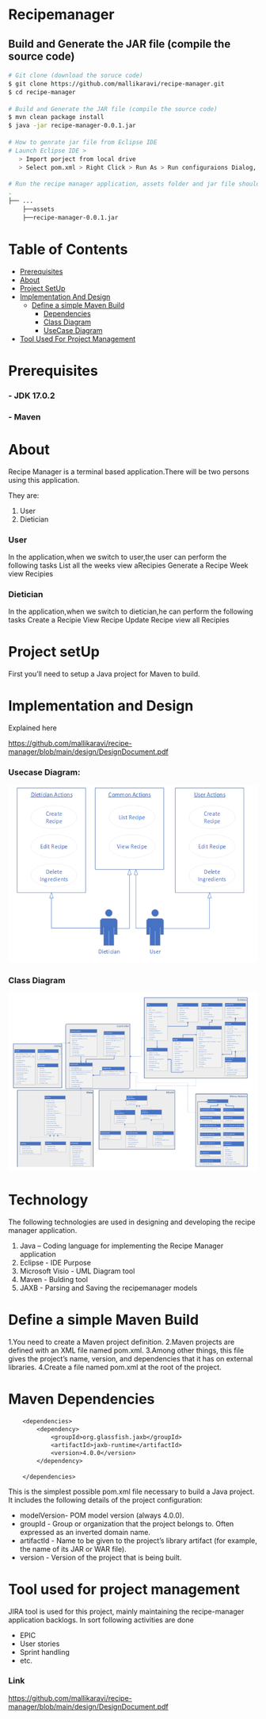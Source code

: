 
# Recipemanager

## Build and Generate the JAR file (compile the source code)
```bash
# Git clone (download the soruce code)
$ git clone https://github.com/mallikaravi/recipe-manager.git
$ cd recipe-manager

# Build and Generate the JAR file (compile the source code)
$ mvn clean package install 
$ java -jar recipe-manager-0.0.1.jar  

# How to genrate jar file from Eclipse IDE
# Launch Eclipse IDE >
   > Import porject from local drive
   > Select pom.xml > Right Click > Run As > Run configuraions Dialog, Enter "clean package install" in Goals text box

# Run the recipe manager application, assets folder and jar file should be in same path.
.
├── ...
    ├──assets
    ├──recipe-manager-0.0.1.jar
```
# Table of Contents
<!--ts-->
   * [Prerequisites](#prerequisites)
   * [About](#about)
   * [Project SetUp](#project-setup)
   * [Implementation And Design](#implementation-and-design)
      * [Define a simple Maven Build](#define-a-simple-maven-build)
        * [Dependencies](#dependencies)
        * [Class Diagram](#class-diagram)
        * [UseCase Diagram](#usecase-diagram)
   *  [Tool Used For Project Management](#tool-used-for-project-management)

        
<!--te-->


Prerequisites
============
### - JDK 17.0.2
### - Maven


About
============
Recipe Manager is a terminal based application.There will be two persons using this application.

They are:

1. User
2. Dietician

  ### User
  In the application,when we switch to user,the user can perform the following tasks
    List all the weeks
    view aRecipies
    Generate a Recipe Week
    view Recipies
    
   ### Dietician   
   In the application,when we switch to dietician,he can perform the following tasks
     Create a Recipie
     View Recipe
     Update Recipe
    view all Recipies
  

Project setUp
============
First you’ll need to setup a Java project for Maven to build. 

Implementation and Design
============
Explained here 

https://github.com/mallikaravi/recipe-manager/blob/main/design/DesignDocument.pdf

### Usecase Diagram: 

![](design/UseCaseDiagram.png)

### Class Diagram 

![](design/ClassDiagram.png)

Technology
============
The following technologies are used in designing and developing the recipe manager application.

1. Java – Coding language for implementing the Recipe Manager application
2. Eclipse - IDE Purpose 
3. Microsoft Visio - UML Diagram tool
4. Maven - Bulding tool
5. JAXB - Parsing and Saving the recipemanager models

Define a simple Maven Build
============
1.You need to create a Maven project definition.
2.Maven projects are defined with an XML file named pom.xml.
3.Among other things, this file gives the project’s name, version, and dependencies that it has on external libraries.
4.Create a file named pom.xml at the root of the project.

Maven Dependencies
============

```
	<dependencies>
		<dependency>
			<groupId>org.glassfish.jaxb</groupId>
			<artifactId>jaxb-runtime</artifactId>
			<version>4.0.0</version>
		</dependency>

	</dependencies>
```

This is the simplest possible pom.xml file necessary to build a Java project. It includes the following details of the project configuration:

*  modelVersion- POM model version (always 4.0.0).
*  groupId -  Group or organization that the project belongs to. Often expressed as an inverted domain name.
*  artifactId - Name to be given to the project’s library artifact (for example, the name of its JAR or WAR file).
*  version  -  Version of the project that is being built.

Tool used for project management
============
JIRA tool is used for this project, mainly maintaining the recipe-manager application backlogs. In sort following activities are done
- EPIC
- User stories
- Sprint handling
- etc.

### Link 
https://github.com/mallikaravi/recipe-manager/blob/main/design/DesignDocument.pdf





